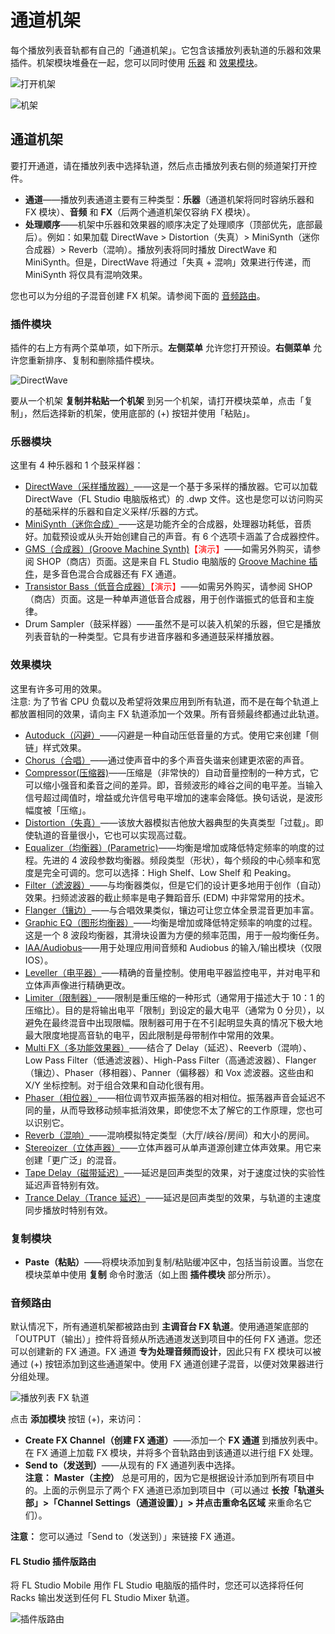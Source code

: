 # 通道机架

每个播放列表音轨都有自己的「通道机架」。它包含该播放列表轨道的乐器和效果插件。机架模块堆叠在一起，您可以同时使用 [乐器][1] 和 [效果模块][2]。

![打开机架](../assets/rack/open.png)

![机架](../assets/rack/rack.png)

<a id="channelrack"></a>

## 通道机架

要打开通道，请在播放列表中选择轨道，然后点击播放列表右侧的频道架打开控件。

*   **通道**——播放列表通道主要有三种类型：**乐器**（通道机架将同时容纳乐器和 FX 模块）、**音频** 和 **FX**（后两个通道机架仅容纳 FX 模块）。
*   **处理顺序**——机架中乐器和效果器的顺序决定了处理顺序（顶部优先，底部最后）。例如：如果加载 DirectWave > Distortion（失真）> MiniSynth（迷你合成器）> Reverb（混响）。播放列表将同时播放 DirectWave 和 MiniSynth。但是，DirectWave 将通过「失真 + 混响」效果进行传递，而 MiniSynth 将仅具有混响效果。

您也可以为分组的子混音创建 FX 机架。请参阅下面的 [音频路由][3]。

<a id="pluginmodule"></a>

### 插件模块

插件的右上方有两个菜单项，如下所示。**左侧菜单** 允许您打开预设。**右侧菜单** 允许您重新排序、复制和删除插件模块。

![DirectWave](../assets/rack/directwave.png)

要从一个机架 **复制并粘贴一个机架** 到另一个机架，请打开模块菜单，点击「复制」，然后选择新的机架，使用底部的 (+) 按钮并使用「粘贴」。

<a id="instrumentmodule"></a>

### 乐器模块

这里有 4 种乐器和 1 个鼓采样器：

*   [DirectWave（采样播放器）][4]——这是一个基于多采样的播放器。它可以加载 DirectWave（FL Studio 电脑版格式）的 .dwp 文件。这也是您可以访问购买的基础采样的乐器和自定义采样/乐器的方式。
*   [MiniSynth（迷你合成）][5]——这是功能齐全的合成器，处理器功耗低，音质好。加载预设或从头开始创建自己的声音。有 6 个选项卡涵盖了合成器控件。
*   [GMS（合成器）(Groove Machine Synth)][6]<font color="red">【演示】</font>——如需另外购买，请参阅 SHOP（商店）页面。这是来自 FL Studio 电脑版的 [Groove Machine 插件][7]，是多音色混合合成器还有 FX 通道。
*   [Transistor Bass（低音合成器）][8]<font color="red">【演示】</font>——如需另外购买，请参阅 SHOP（商店）页面。这是一种单声道低音合成器，用于创作谐振式的低音和主旋律。
*   Drum Sampler（鼓采样器）——虽然不是可以装入机架的乐器，但它是播放列表音轨的一种类型。它具有步进音序器和多通道鼓采样播放器。

<a id="effectmodule"></a>

### 效果模块

这里有许多可用的效果。  
注意: 为了节省 CPU 负载以及希望将效果应用到所有轨道，而不是在每个轨道上都放置相同的效果，请向主 FX 轨道添加一个效果。所有音频最终都通过此轨道。

*   [Autoduck（闪避）][9]——闪避是一种自动压低音量的方式。使用它来创建「侧链」样式效果。
*   [Chorus（合唱）][10]——通过使声音中的多个声音失谐来创建更浓密的声音。
*   [Compressor(压缩器)][11]——压缩是（非常快的）自动音量控制的一种方式，它可以缩小强音和柔音之间的差异。即，音频波形的峰谷之间的电平差。当输入信号超过阈值时，增益或允许信号电平增加的速率会降低。换句话说，是波形幅度被「压缩」。
*   [Distortion（失真）][12]——该放大器模拟吉他放大器典型的失真类型「过载」。即使轨道的音量很小，它也可以实现高过载。
*   [Equalizer（均衡器）(Parametric)][13]——均衡是增加或降低特定频率的响度的过程。先进的 4 波段参数均衡器。频段类型（形状），每个频段的中心频率和宽度是完全可调的。您可以选择：High Shelf、Low Shelf 和 Peaking。
*   [Filter（滤波器）][14]——与均衡器类似，但是它们的设计更多地用于创作（自动）效果。扫频滤波器的截止频率是电子舞蹈音乐 (EDM) 中非常常用的技术。
*   [Flanger（镶边）][15]——与合唱效果类似，镶边可让您立体全景混音更加丰富。
*   [Graphic EQ（图形均衡器）][16]——均衡是增加或降低特定频率的响度的过程。这是一个 8 波段均衡器，其滑块设置为方便的频率范围，用于一般均衡任务。
*   [IAA/Audiobus][17]——用于处理应用间音频和 Audiobus 的输入/输出模块（仅限 IOS）。
*   [Leveller（电平器）][18]——精确的音量控制。使用电平器监控电平，并对电平和立体声声像进行精确更改。
*   [Limiter（限制器）][19]——限制是重压缩的一种形式（通常用于描述大于 10：1 的压缩比）。目的是将输出电平「限制」到设定的最大电平（通常为 0 分贝），以避免在最终混音中出现限幅。限制器可用于在不引起明显失真的情况下极大地最大限度地提高音轨的电平，因此限制是母带制作中常用的效果。
*   [Multi FX（多功能效果器）][20]——结合了 Delay（延迟）、Reeverb（混响）、Low Pass Filter（低通滤波器）、High-Pass Filter（高通滤波器）、Flanger（镶边）、Phaser（移相器）、Panner（偏移器）和 Vox 滤波器。这些由和 X/Y 坐标控制。对于组合效果和自动化很有用。
*   [Phaser（相位器）][21]——相位调节双声振荡器的相对相位。振荡器声音会延迟不同的量，从而导致移动频率抵消效果，即使您不太了解它的工作原理，您也可以识别它。
*   [Reverb（混响）][22]——混响模拟特定类型（大厅/峡谷/房间）和大小的房间。
*   [Stereoizer（立体声器）][23]——立体声器可从单声道源创建立体声效果。用它来创建「更广泛」的混音。
*   [Tape Delay（磁带延迟）][24]——延迟是回声类型的效果，对于速度过快的实验性延迟声音特别有效。
*   [Trance Delay（Trance 延迟）][25]——延迟是回声类型的效果，与轨道的主速度同步播放时特别有效。

<a id="flm_copypaste"></a>

### 复制模块

*   **Paste（粘贴）**——将模块添加到复制/粘贴缓冲区中，包括当前设置。当您在模块菜单中使用 **复制** 命令时激活（如上图 **插件模块** 部分所示）。

<a id="flm_routing"></a>

### 音频路由

默认情况下，所有通道机架都被路由到 **主调音台 FX 轨道**。使用通道架底部的「OUTPUT（输出）」控件将音频从所选通道发送到项目中的任何 FX 通道。您还可以创建新的 FX 通道。FX 通道 **专为处理音频而设计**，因此只有 FX 模块可以被通过 (+) 按钮添加到这些通道架中。使用 FX 通道创建子混音，以便对效果器进行分组处理。

![播放列表 FX 轨道](../assets/rack/playlist_fx_track.png)

点击 **添加模块** 按钮 (+)，来访问：

*   **Create FX Channel（创建 FX 通道）**——添加一个 **FX 通道** 到播放列表中。在 FX 通道上加载 FX 模块，并将多个音轨路由到该通道以进行组 FX 处理。
*   **Send to（发送到）**——从现有的 FX 通道列表中选择。  
    **注意：** **Master（主控）** 总是可用的，因为它是根据设计添加到所有项目中的。上面的示例显示了两个 FX 通道已添加到项目中（可以通过 **长按「轨道头部」>「Channel Settings（通道设置）」> 并点击重命名区域** 来重命名它们）。

**注意：** 您可以通过「Send to（发送到）」来链接 FX 通道。

<a id="flm_pluginrouting"></a>

#### FL Studio 插件版路由

将 FL Studio Mobile 用作 FL Studio 电脑版的插件时，您还可以选择将任何 Racks 输出发送到任何 FL Studio Mixer 轨道。

![插件版路由](../assets/rack/plugin_routing.png)

[1]: #instrumentmodule
[2]: #effectmodule
[3]: #flm_routing
[4]: Module_DirectWave.md
[5]: Module_Minisynth.md
[6]: Module_GMS.md
[7]: https://www.image-line.com/support/FLHelp/html/plugins/GMS.htm
[8]: Module_TransistorBass.md
[9]: Module_Autoduck.md
[10]: Module_Chorus.md
[11]: Module_Compressor.md
[12]: Module_Distortion.md
[13]: Module_ParametricEQ.md
[14]: Module_Filter.md
[15]: Module_Flanger.md
[16]: Module_GraphicEQ.md
[17]: iOS_InterApp.md
[18]: Module_Leveller.md
[19]: Module_Limiter.md
[20]: Module_MultiFX.md
[21]: Module_Phaser.md
[22]: Module_Reverb.md
[23]: Module_Stereoizer.md
[24]: Module_TapeDelay.md
[25]: Module_TranceDelay.md